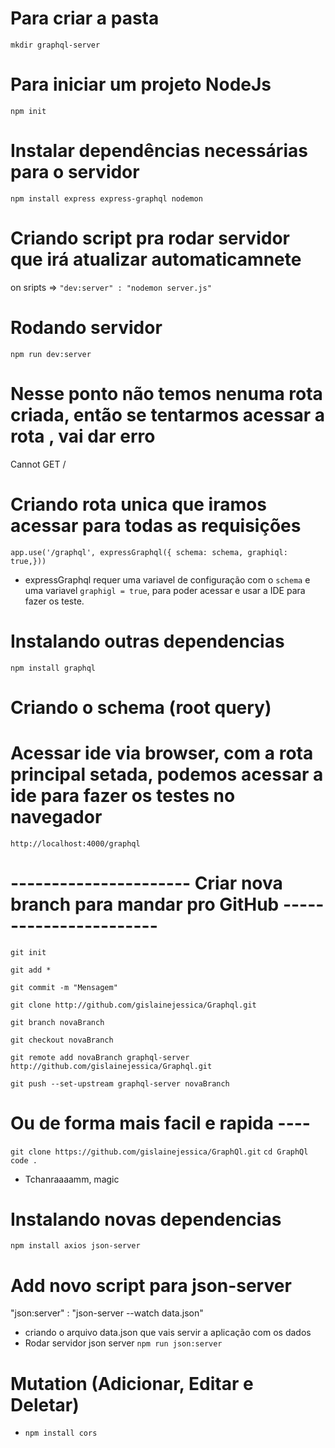 # Para criar a pasta

`mkdir graphql-server`

# Para iniciar um projeto NodeJs

`npm init`

# Instalar dependências necessárias para o servidor

`npm install express express-graphql nodemon`

# Criando script pra rodar servidor que irá atualizar automaticamnete

on sripts => `"dev:server" : "nodemon server.js"`

# Rodando servidor

`npm run dev:server`

# Nesse ponto não temos nenuma rota criada, então se tentarmos acessar a rota , vai dar erro

Cannot GET /

# Criando rota unica que iramos acessar para todas as requisições

`app.use('/graphql', expressGraphql({ schema: schema, graphiql: true,}))`

- expressGraphql requer uma variavel de configuração com o `schema` e uma variavel `graphigl = true`, para poder acessar e usar a IDE para fazer os teste.

# Instalando outras dependencias

`npm install graphql`

# Criando o schema (root query)

# Acessar ide via browser, com a rota principal setada, podemos acessar a ide para fazer os testes no navegador

`http://localhost:4000/graphql`

# ---------------------- Criar nova branch para mandar pro GitHub -----------------------

`git init`

`git add *`

`git commit -m "Mensagem"`

`git clone http://github.com/gislainejessica/Graphql.git`

`git branch novaBranch`

`git checkout novaBranch`

`git remote add novaBranch graphql-server http://github.com/gislainejessica/Graphql.git`

`git push --set-upstream graphql-server novaBranch`

# Ou de forma mais facil e rapida ----

`git clone https://github.com/gislainejessica/GraphQl.git` `cd GraphQl` `code .`

- Tchanraaaamm, magic

# Instalando novas dependencias

`npm install axios json-server`

# Add novo script para json-server

"json:server" : "json-server --watch data.json"

- criando o arquivo data.json que vais servir a aplicação com os dados
- Rodar servidor json server `npm run json:server`

# Mutation (Adicionar, Editar e Deletar)
- `npm install cors`